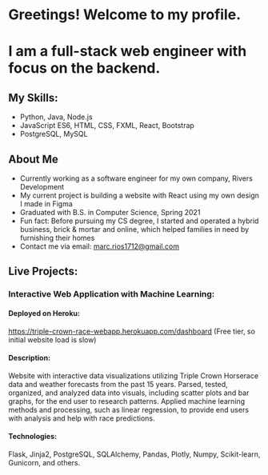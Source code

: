 # Greetings! Welcome to my profile. 
# I am a full-stack web engineer with focus on the backend.

## My Skills:
- Python, Java, Node.js 
- JavaScript ES6, HTML, CSS, FXML, React, Bootstrap
- PostgreSQL, MySQL

## About Me
- Currently working as a software engineer for my own company, Rivers Development
- My current project is building a website with React using my own design I made in Figma
- Graduated with B.S. in Computer Science, Spring 2021
- Fun fact: Before pursuing my CS degree, I started and operated a hybrid business, brick & mortar and online, which helped families in need by furnishing 
  their homes
- Contact me via email: marc.rios1712@gmail.com


## Live Projects:

### Interactive Web Application with Machine Learning:
#### Deployed on Heroku:
https://triple-crown-race-webapp.herokuapp.com/dashboard 
(Free tier, so initial website load is slow)

#### Description:

Website with interactive data visualizations utilizing Triple Crown Horserace data and 
weather forecasts from the past 15 years. Parsed, tested, organized, and analyzed data into
visuals, including scatter plots and bar graphs, for the end user to research patterns. 
Applied machine learning methods and processing, such as linear 
regression, to provide end users with analysis and help with race predictions.

#### Technologies: 
Flask, Jinja2, PostgreSQL, SQLAlchemy, Pandas, Plotly, Numpy, Scikit-learn, Gunicorn, and others.
